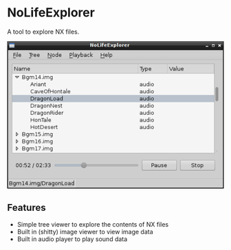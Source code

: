 # NoLifeExplorer

A tool to explore NX files.

![Screen shot](screenshot.png)

## Features ##
- Simple tree viewer to explore the contents of NX files
- Built in (shitty) image viewer to view image data
- Built in audio player to play sound data
